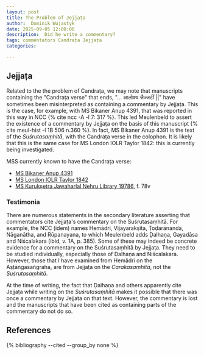 ```yaml
---
layout: post
title: The Problem of Jejjaṭa
author:  Dominik Wujastyk
date: 2025-09-05 12:00:00
description:  Did he write a commentary?
tags: commentators Candraṭa Jejjaṭa
categories: 

---
```


## Jejjaṭa

Related to the the problem of Candraṭa, we may note that manuscripts containing the "Candraṭa verse" that ends, "... आलोक्य जैज्जटीं ||" have sometimes been misinterpreted as containing a commentary by Jejjaṭa.  This is the case, for example, with MS Bikaner Anup 4391, that was reported in this way in NCC {% cite ncc -A -l 7: 317 %}.  This led Meulenbeld to assert the existence of a commentary by Jejjaṭa on the basis of this manuscript {% cite meul-hist -l 1B 506 n.360 %}.  In fact, MS Bikaner Anup 4391 is the text of the *Suśrutasaṃhitā*, with the Candraṭa verse in the colophon.   It is likely that this is the same case for MS London IOLR Taylor 1842: this is currently being investigated. 

MSS currently known to have the Candraṭa verse:

*  [MS Bikaner Anup 4391](https://panditproject.org/entity/108211/manuscript)
*  [MS London IOLR Taylor 1842](https://www.panditproject.org/entity/108178/manuscript)
*  [MS Kurukṣetra Jawaharlal Nehru Library 19786](https://www.panditproject.org/entity/113349/manuscript), f. 78v

### Testimonia 

There are numerous statements in the secondary literature asserting that commentators cite Jejjaṭa's commentary on the Suśrutasaṃhitā.  For example, the NCC (idem) names Hemādri, Vijayarakṣita, Ṭoḍarānanda, Nāganātha, and Rūpanayana, to  which Meulenbeld adds Ḍalhaṇa, Gayadāsa and Niścalakara  (ibid, v. 1A, p. 385).  Some of these may indeed be concrete evidence for a commentary on the Suśrutasaṃhitā by Jejjaṭa.  They need to be studied individually, especially those of Ḍalhaṇa and Niścalakara.  However, those that I have examined from Hemādri on the Aṣṭāṅgasaṅgraha, are from Jejjaṭa on the *Carakasaṃhitā*, not the *Suśrutasaṃhitā*.  

At the time of writing, the fact that Ḍalhaṇa and others apparently cite Jejjaṭa while writing on the *Suśrutasaṃhitā* makes it possible that there was once a commentary by Jejjaṭa on that text.  However, the commentary is lost and the manuscripts that have been cited as containing parts of the commentary do not do so.

## References

{% bibliography --cited  --group_by none  %}